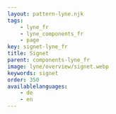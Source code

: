 ```yaml
---
layout: pattern-lyne.njk
tags: 
    - lyne_fr
    - lyne_components_fr
    - page
key: signet-lyne_fr
title: Signet
parent: components-lyne_fr
image: lyne/overview/signet.webp
keywords: signet
order: 350
availablelanguages: 
    - de
    - en
---
```

